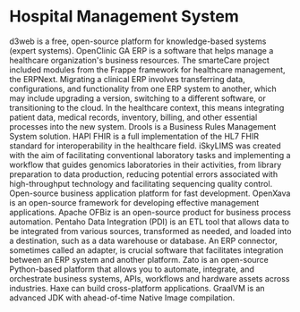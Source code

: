 # Hospital Management System

d3web is a free, open-source platform for knowledge-based systems (expert systems). OpenClinic GA ERP is a software that helps manage a healthcare organization's business resources. The smarteCare project included modules from the Frappe framework for healthcare management, the ERPNext. Migrating a clinical ERP involves transferring data, configurations, and functionality from one ERP system to another, which may include upgrading a version, switching to a different software, or transitioning to the cloud. In the healthcare context, this means integrating patient data, medical records, inventory, billing, and other essential processes into the new system. Drools is a Business Rules Management System solution. HAPI FHIR is a full implementation of the HL7 FHIR standard for interoperability in the healthcare field. iSkyLIMS was created with the aim of facilitating conventional laboratory tasks and implementing a workflow that guides genomics laboratories in their activities, from library preparation to data production, reducing potential errors associated with high-throughput technology and facilitating sequencing quality control. Open-source business application platform for fast development. OpenXava is an open-source framework for developing effective management applications. Apache OFBiz is an open-source product for business process automation. Pentaho Data Integration (PDI) is an ETL tool that allows data to be integrated from various sources, transformed as needed, and loaded into a destination, such as a data warehouse or database. An ERP connector, sometimes called an adapter, is crucial software that facilitates integration between an ERP system and another platform. Zato is an open-source Python-based platform that allows you to automate, integrate, and orchestrate business systems, APIs, workflows and hardware assets across industries. Haxe can build cross-platform applications. GraalVM is an advanced JDK with ahead-of-time Native Image compilation.
